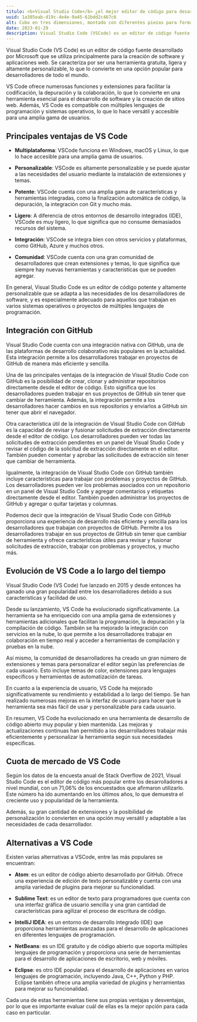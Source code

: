 ```yaml
---
titulo: <b>Visual Studio Code</b> ¿el mejor editor de código para desarrollo web?
uuid: 1a385eab-d19c-4e4e-9a45-61bdd2c467c6
alt: Cubo en tres dimensiones, montado con diferentes piezas para formar el conjunto
date: 2023-01-29
description: Visual Studio Code (VSCode) es un editor de código fuente gratuito y de código abierto desarrollado por Microsoft.
---
```


Visual Studio Code (VS Code) es un editor de código fuente desarrollado por Microsoft que se utiliza principalmente para la creación de software y aplicaciones web. Se caracteriza por ser una herramienta gratuita, ligera y altamente personalizable, lo que lo convierte en una opción popular para desarrolladores de todo el mundo.

VS Code ofrece numerosas funciones y extensiones para facilitar la codificación, la depuración y la colaboración, lo que lo convierte en una herramienta esencial para el desarrollo de software y la creación de sitios web. Además, VS Code es compatible con múltiples lenguajes de programación y sistemas operativos, lo que lo hace versátil y accesible para una amplia gama de usuarios.

## Principales ventajas de VS Code

- **Multiplataforma**: VSCode funciona en Windows, macOS y Linux, lo que lo hace accesible para una amplia gama de usuarios.

- **Personalizable**: VSCode es altamente personalizable y se puede ajustar a las necesidades del usuario mediante la instalación de extensiones y temas.

- **Potente**: VSCode cuenta con una amplia gama de características y herramientas integradas, como la finalización automática de código, la depuración, la integración con Git y mucho más.

- **Ligero**: A diferencia de otros entornos de desarrollo integrados (IDE), VSCode es muy ligero, lo que significa que no consume demasiados recursos del sistema.

- **Integración**: VSCode se integra bien con otros servicios y plataformas, como GitHub, Azure y muchos otros.

- **Comunidad**: VSCode cuenta con una gran comunidad de desarrolladores que crean extensiones y temas, lo que significa que siempre hay nuevas herramientas y características que se pueden agregar.

En general, Visual Studio Code es un editor de código potente y altamente personalizable que se adapta a las necesidades de los desarrolladores de software, y es especialmente adecuado para aquellos que trabajan en varios sistemas operativos o proyectos de múltiples lenguajes de programación.

## Integración con GitHub

Visual Studio Code cuenta con una integración nativa con GitHub, una de las plataformas de desarrollo colaborativo más populares en la actualidad. Esta integración permite a los desarrolladores trabajar en proyectos de GitHub de manera más eficiente y sencilla.

Una de las principales ventajas de la integración de Visual Studio Code con GitHub es la posibilidad de crear, clonar y administrar repositorios directamente desde el editor de código. Esto significa que los desarrolladores pueden trabajar en sus proyectos de GitHub sin tener que cambiar de herramienta. Además, la integración permite a los desarrolladores hacer cambios en sus repositorios y enviarlos a GitHub sin tener que abrir el navegador.

Otra característica útil de la integración de Visual Studio Code con GitHub es la capacidad de revisar y fusionar solicitudes de extracción directamente desde el editor de código. Los desarrolladores pueden ver todas las solicitudes de extracción pendientes en un panel de Visual Studio Code y revisar el código de la solicitud de extracción directamente en el editor. También pueden comentar y aprobar las solicitudes de extracción sin tener que cambiar de herramienta.

Igualmente, la integración de Visual Studio Code con GitHub también incluye características para trabajar con problemas y proyectos de GitHub. Los desarrolladores pueden ver los problemas asociados con un repositorio en un panel de Visual Studio Code y agregar comentarios y etiquetas directamente desde el editor. También pueden administrar los proyectos de GitHub y agregar o quitar tarjetas y columnas.

Podemos decir que la integración de Visual Studio Code con GitHub proporciona una experiencia de desarrollo más eficiente y sencilla para los desarrolladores que trabajan con proyectos de GitHub. Permite a los desarrolladores trabajar en sus proyectos de GitHub sin tener que cambiar de herramienta y ofrece características útiles para revisar y fusionar solicitudes de extracción, trabajar con problemas y proyectos, y mucho más.

## Evolución de VS Code a lo largo del tiempo

Visual Studio Code (VS Code) fue lanzado en 2015 y desde entonces ha ganado una gran popularidad entre los desarrolladores debido a sus características y facilidad de uso.

Desde su lanzamiento, VS Code ha evolucionado significativamente. La herramienta se ha enriquecido con una amplia gama de extensiones y herramientas adicionales que facilitan la programación, la depuración y la compilación de código. También se ha mejorado la integración con servicios en la nube, lo que permite a los desarrolladores trabajar en colaboración en tiempo real y acceder a herramientas de compilación y pruebas en la nube.

Así mismo, la comunidad de desarrolladores ha creado un gran número de extensiones y temas para personalizar el editor según las preferencias de cada usuario. Esto incluye temas de color, extensiones para lenguajes específicos y herramientas de automatización de tareas.

En cuanto a la experiencia de usuario, VS Code ha mejorado significativamente su rendimiento y estabilidad a lo largo del tiempo. Se han realizado numerosas mejoras en la interfaz de usuario para hacer que la herramienta sea más fácil de usar y personalizable para cada usuario.

En resumen, VS Code ha evolucionado en una herramienta de desarrollo de código abierto muy popular y bien mantenida. Las mejoras y actualizaciones continuas han permitido a los desarrolladores trabajar más eficientemente y personalizar la herramienta según sus necesidades específicas.

## Cuota de mercado de VS Code

Según los datos de la encuesta anual de Stack Overflow de 2021, Visual Studio Code es el editor de código más popular entre los desarrolladores a nivel mundial, con un 71,06% de los encuestados que afirmaron utilizarlo. Este número ha ido aumentando en los últimos años, lo que demuestra el creciente uso y popularidad de la herramienta.

Además, su gran cantidad de extensiones y la posibilidad de personalización lo convierten en una opción muy versátil y adaptable a las necesidades de cada desarrollador.

## Alternativas a VS Code

Existen varias alternativas a VSCode, entre las más populares se encuentran:

- **Atom**: es un editor de código abierto desarrollado por GitHub. Ofrece una experiencia de edición de texto personalizable y cuenta con una amplia variedad de plugins para mejorar su funcionalidad.

- **Sublime Text**: es un editor de texto para programadores que cuenta con una interfaz gráfica de usuario sencilla y una gran cantidad de características para agilizar el proceso de escritura de código.

- **IntelliJ IDEA**: es un entorno de desarrollo integrado (IDE) que proporciona herramientas avanzadas para el desarrollo de aplicaciones en diferentes lenguajes de programación.

- **NetBeans**: es un IDE gratuito y de código abierto que soporta múltiples lenguajes de programación y proporciona una serie de herramientas para el desarrollo de aplicaciones de escritorio, web y móviles.

- **Eclipse**: es otro IDE popular para el desarrollo de aplicaciones en varios lenguajes de programación, incluyendo Java, C++, Python y PHP. Eclipse también ofrece una amplia variedad de plugins y herramientas para mejorar su funcionalidad.

Cada una de estas herramientas tiene sus propias ventajas y desventajas, por lo que es importante evaluar cuál de ellas es la mejor opción para cada caso en particular.
